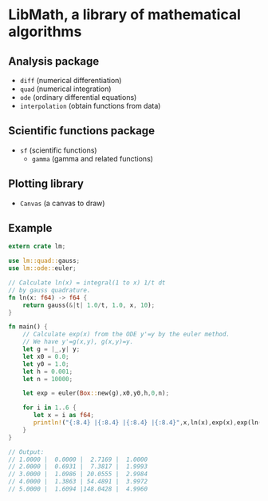 
# LibMath, a library of mathematical algorithms

## Analysis package

* `diff` (numerical differentiation)
* `quad` (numerical integration)
* `ode` (ordinary differential equations)
* `interpolation` (obtain functions from data)

## Scientific functions package

* `sf` (scientific functions)
    * `gamma` (gamma and related functions)

## Plotting library

* `Canvas` (a canvas to draw)

## Example

```rust
extern crate lm;

use lm::quad::gauss;
use lm::ode::euler;

// Calculate ln(x) = integral(1 to x) 1/t dt
// by gauss quadrature.
fn ln(x: f64) -> f64 {
    return gauss(&|t| 1.0/t, 1.0, x, 10);
}

fn main() {
	// Calculate exp(x) from the ODE y'=y by the euler method.
    // We have y'=g(x,y), g(x,y)=y.
    let g = |_,y| y;
    let x0 = 0.0;
    let y0 = 1.0;
    let h = 0.001;
    let n = 10000;

    let exp = euler(Box::new(g),x0,y0,h,0,n);

    for i in 1..6 {
       let x = i as f64;
       println!("{:8.4} |{:8.4} |{:8.4} |{:8.4}",x,ln(x),exp(x),exp(ln(x)));
    }
}

// Output:
// 1.0000 |  0.0000 |  2.7169 |  1.0000
// 2.0000 |  0.6931 |  7.3817 |  1.9993
// 3.0000 |  1.0986 | 20.0555 |  2.9984
// 4.0000 |  1.3863 | 54.4891 |  3.9972
// 5.0000 |  1.6094 |148.0428 |  4.9960
```


